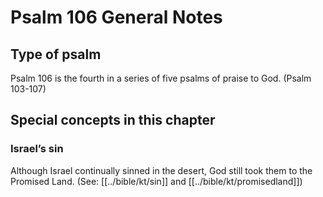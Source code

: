 # Psalm 106 General Notes
## Type of psalm

Psalm 106 is the fourth in a series of five psalms of praise to God. (Psalm 103-107)

## Special concepts in this chapter

### Israel’s sin
Although Israel continually sinned in the desert, God still took them to the Promised Land. (See: [[../bible/kt/sin]] and [[../bible/kt/promisedland]])